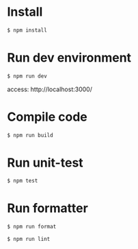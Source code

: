 # Install
```sh
$ npm install 
```

# Run dev environment
```sh
$ npm run dev
```
access: http://localhost:3000/

# Compile code
```sh
$ npm run build
```

# Run unit-test
```sh
$ npm test
```

# Run formatter
```sh
$ npm run format
```
```sh
$ npm run lint
```
